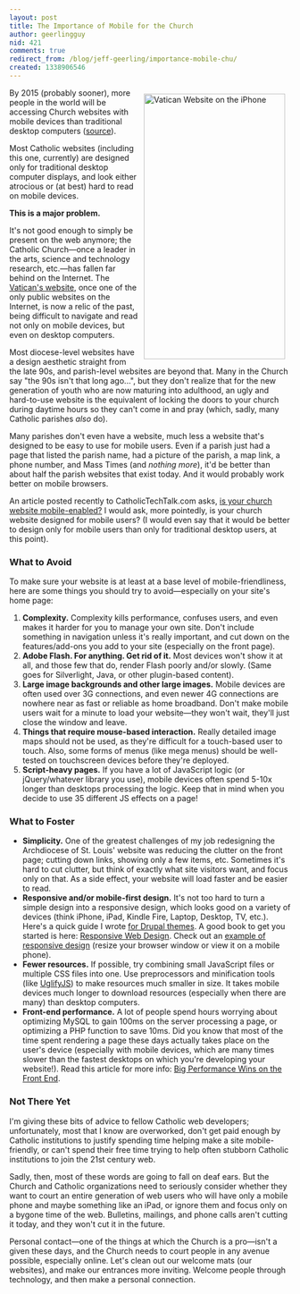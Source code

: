 ```yaml
---
layout: post
title: The Importance of Mobile for the Church
author: geerlingguy
nid: 421
comments: true
redirect_from: /blog/jeff-geerling/importance-mobile-chu/
created: 1338906546
---
```

<img src="http://www.opensourcecatholic.com/sites/opensourcecatholic.com/files/user-uploads/Jeff%20Geerling/vatican-website-iphone.png" alt="Vatican Website on the iPhone" width="253" height="475" style="float: right; margin: 10px;" />By 2015 (probably sooner), more people in the world will be accessing Church websites with mobile devices than traditional desktop computers (<a href="http://www.lukew.com/ff/entry.asp?1510">source</a>).

Most Catholic websites (including this one, currently) are designed only for traditional desktop computer displays, and look either atrocious or (at best) hard to read on mobile devices.

<strong>This is a major problem.</strong>

It's not good enough to simply be present on the web anymore; the Catholic Church—once a leader in the arts, science and technology research, etc.—has fallen far behind on the Internet. The <a href="http://www.vatican.va/">Vatican's website</a>, once one of the only public websites on the Internet, is now a relic of the past, being difficult to navigate and read not only on mobile devices, but even on desktop computers.

Most diocese-level websites have a design aesthetic straight from the late 90s, and parish-level websites are beyond that. Many in the Church say "the 90s isn't that long ago...", but they don't realize that for the new generation of youth who are now maturing into adulthood, an ugly and hard-to-use website is the equivalent of locking the doors to your church during daytime hours so they can't come in and pray (which, sadly, many Catholic parishes <em>also</em> do).

Many parishes don't even have a website, much less a website that's designed to be easy to use for mobile users. Even if a parish just had a page that listed the parish name, had a picture of the parish, a map link, a phone number, and Mass Times (and <em>nothing more</em>), it'd be better than about half the parish websites that exist today. And it would probably work better on mobile browsers.

An article posted recently to CatholicTechTalk.com asks, <a href="http://catholictechtalk.com/2012/06/05/is-your-church-website-mobile-enabled-2/">is your church website mobile-enabled?</a> I would ask, more pointedly, is your church website designed for mobile users? (I would even say that it would be better to design only for mobile users than only for traditional desktop users, at this point).

<h3>What to Avoid</h3>

To make sure your website is at least at a base level of mobile-friendliness, here are some things you should try to avoid—especially on your site's home page:

<ol>
	<li><strong>Complexity.</strong>
Complexity kills performance, confuses users, and even makes it harder for you to manage your own site. Don't include something in navigation unless it's really important, and cut down on the features/add-ons you add to your site (especially on the front page).</li>
	<li><strong>Adobe Flash. For anything. Get rid of it.</strong>
Most devices won't show it at all, and those few that do, render Flash poorly and/or slowly. (Same goes for Silverlight, Java, or other plugin-based content).</li>
	<li><strong>Large image backgrounds and other large images.</strong>
Mobile devices are often used over 3G connections, and even newer 4G connections are nowhere near as fast or reliable as home broadband. Don't make mobile users wait for a minute to load your website—they won't wait, they'll just close the window and leave.</li>
	<li><strong>Things that require mouse-based interaction.</strong>
Really detailed image maps should not be used, as they're difficult for a touch-based user to touch. Also, some forms of menus (like mega menus) should be well-tested on touchscreen devices before they're deployed.</li>
	<li><strong>Script-heavy pages.</strong>
If you have a lot of JavaScript logic (or jQuery/whatever library you use), mobile devices often spend 5-10x longer than desktops processing the logic. Keep that in mind when you decide to use 35 different JS effects on a page!&nbsp;</li>
</ol>

<h3>What to Foster</h3>

<ul>
	<li><strong>Simplicity.</strong>
One of the greatest challenges of my job redesigning the Archdiocese of St. Louis' website was reducing the clutter on the front page; cutting down links, showing only a few items, etc. Sometimes it's hard to cut clutter, but think of exactly what site visitors want, and focus only on that. As a side effect, your website will load faster and be easier to read.</li>
	<li><strong>Responsive and/or mobile-first design.</strong>
It's not too hard to turn a simple design into a responsive design, which looks good on a variety of devices (think iPhone, iPad, Kindle Fire, Laptop, Desktop, TV, etc.). Here's a quick guide I wrote <a href="http://www.midwesternmac.com/blogs/jeff-geerling/making-your-current-drupal">for Drupal themes</a>. A good book to get you started is here: <a href="http://www.amazon.com/gp/product/B005SYWGXW/ref=as_li_ss_tl?ie=UTF8&amp;tag=httpwwwmidw06-20&amp;linkCode=as2&amp;camp=1789&amp;creative=390957&amp;creativeASIN=B005SYWGXW">Responsive Web Design</a>. Check out an <a href="http://www.lifeisaprayer.com/blog/2012/life-a-prayer-looking-great">example of responsive design</a> (resize your browser window or view it on a mobile phone).</li>
	<li><strong>Fewer resources.</strong>
If possible, try combining small JavaScript files or multiple CSS files into one. Use preprocessors and minification tools (like <a href="http://marijnhaverbeke.nl/uglifyjs">UglifyJS</a>) to make resources much smaller in size. It takes mobile devices much longer to download resources (especially when there are many) than desktop computers.</li>
	<li><strong>Front-end performance.</strong>
A lot of people spend hours worrying about optimizing MySQL to gain 100ms on the server processing a page, or optimizing a PHP function to save 10ms. Did you know that most of the time spent rendering a page these days actually takes place on the user's device (especially with mobile devices, which are many times slower than the fastest desktops on which you're developing your website!). Read this article for more info: <a href="http://drupalwatchdog.com/1/2/big-performance-wins-on-front-end">Big Performance Wins on the Front End</a>.</li>
</ul>

<h3>Not There Yet</h3>

I'm giving these bits of advice to fellow Catholic web developers; unfortunately, most that I know are overworked, don't get paid enough by Catholic institutions to justify spending time helping make a site mobile-friendly, or can't spend their free time trying to help often stubborn Catholic institutions to join the 21st century web.

Sadly, then, most of these words are going to fall on deaf ears. But the Church and Catholic organizations need to seriously consider whether they want to court an entire generation of web users who will have only a mobile phone and maybe something like an iPad, or ignore them and focus only on a bygone time of the web. Bulletins, mailings, and phone calls aren't cutting it today, and they won't cut it in the future.

Personal contact—one of the things at which the Church is a pro—isn't a given these days, and the Church needs to court people in any avenue possible, especially online. Let's clean out our welcome mats (our websites), and make our entrances more inviting. Welcome people through technology, and then make a personal connection.
